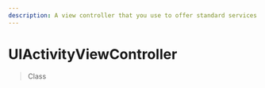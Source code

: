 ```yaml
---
description: A view controller that you use to offer standard services from your app.
---
```


# UIActivityViewController

> Class



